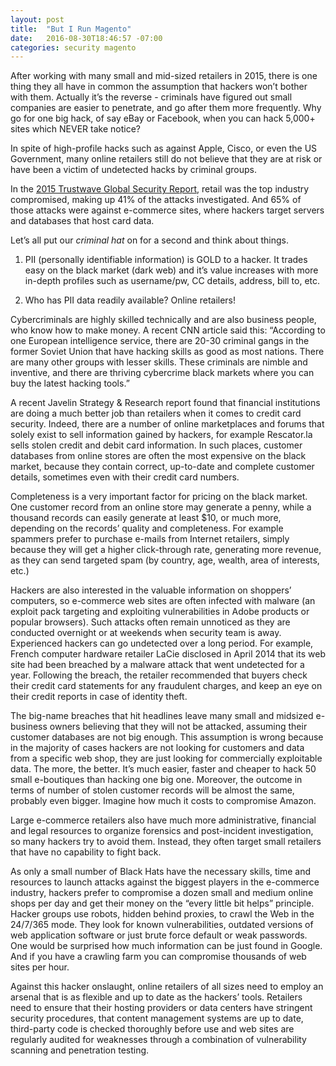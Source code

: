 ```yaml
---
layout: post
title:  "But I Run Magento"
date:   2016-08-30T18:46:57 -07:00
categories: security magento
---
```



After working with many small and mid-sized retailers in 2015, there is one thing they all have in common the assumption that hackers won’t bother with them.   Actually it’s the reverse - criminals have figured out small companies are easier to penetrate, and go after them more frequently.  Why go for one big hack, of say eBay or Facebook,  when you can hack 5,000+ sites which NEVER take notice?

In spite of high-profile hacks such as against Apple, Cisco, or even the US Government, many online retailers still do not believe that they are at risk or have been a victim of undetected hacks by criminal groups.

In the [2015 Trustwave Global Security Report](https://www2.trustwave.com/rs/815-RFM-693/images/2015_TrustwaveGlobalSecurityReport.pdf), retail was the top industry compromised, making up 41% of the attacks investigated. And 65% of those attacks were against e-commerce sites, where hackers target servers and databases that host card data.

Let’s all put our *criminal hat* on for a second and think about things.

1.  PII (personally identifiable  information) is GOLD to a hacker.  It trades easy on the black market (dark web) and it’s value increases with more in-depth profiles such as username/pw, CC details, address, bill to, etc.

2.  Who has PII data readily available?  Online retailers!

Cybercriminals are highly skilled technically and are also business people, who know how to make money. A recent CNN article said this: “According to one European intelligence service, there are 20-30 criminal gangs in the former Soviet Union that have hacking skills as good as most nations. There are many other groups with lesser skills. These criminals are nimble and inventive, and there are thriving cybercrime black markets where you can buy the latest hacking tools.”

A recent Javelin Strategy & Research report found that financial institutions are doing a much better job than retailers when it comes to credit card security. Indeed, there are a number of online marketplaces and forums that solely exist to sell information gained by hackers, for example Rescator.la sells stolen credit and debit card information. In such places, customer databases from online stores are often the most expensive on the black market, because they contain correct, up-to-date and complete customer details, sometimes even with their credit card numbers.

Completeness is a very important factor for pricing on the black market. One customer record from an online store may generate a penny, while a thousand records can easily generate at least $10, or much more, depending on the records’ quality and completeness. For example spammers prefer to purchase e-mails from Internet retailers, simply because they will get a higher click-through rate, generating more revenue, as they can send targeted spam (by country, age, wealth, area of interests, etc.)

Hackers are also interested in the valuable information on shoppers’ computers, so e-commerce web sites are often infected with malware (an exploit pack targeting and exploiting vulnerabilities in Adobe products or popular browsers). Such attacks often remain unnoticed as they are conducted overnight or at weekends when security team is away. Experienced hackers can go undetected over a long period. For example, French computer hardware retailer LaCie disclosed in April 2014 that its web site had been breached by a malware attack that went undetected for a year. Following the breach, the retailer recommended that buyers check their credit card statements for any fraudulent charges, and keep an eye on their credit reports in case of identity theft.

The big-name breaches that hit headlines leave many small and midsized e-business owners believing that they will not be attacked, assuming their customer databases are not big enough. This assumption is wrong because in the majority of cases hackers are not looking for customers and data from a specific web shop, they are just looking for commercially exploitable data. The more, the better. It’s much easier, faster and cheaper to hack 50 small e-boutiques than hacking one big one. Moreover, the outcome in terms of number of stolen customer records will be almost the same, probably even bigger. Imagine how much it costs to compromise Amazon.

Large e-commerce retailers also have much more administrative, financial and legal resources to organize forensics and post-incident investigation, so many hackers try to avoid them. Instead, they often target small retailers that have no capability to fight back.

As only a small number of Black Hats have the necessary skills, time and resources to launch attacks against the biggest players in the e-commerce industry, hackers prefer to compromise a dozen small and medium online shops per day and get their money on the “every little bit helps” principle. Hacker groups use robots, hidden behind proxies, to crawl the Web in the 24/7/365 mode. They look for known vulnerabilities, outdated versions of web application software or just brute force default or weak passwords. One would be surprised how much information can be just found in Google. And if you have a crawling farm you can compromise thousands of web sites per hour.

Against this hacker onslaught, online retailers of all sizes need to employ an arsenal that is as flexible and up to date as the hackers’ tools. Retailers need to ensure that their hosting providers or data centers have stringent security procedures, that content management systems are up to date, third-party code is checked thoroughly before use and web sites are regularly audited for weaknesses through a combination of vulnerability scanning and penetration testing.